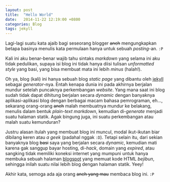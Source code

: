 ```yaml
---
layout: post
title:  "Hello World"
date:   2014-11-22 12:19:00 +0800
categories: Blog
tags: jekyll
---
```

Lagi-lagi suatu kata ajaib bagi seseorang blogger <s>aneh</s> mengungkapkan betapa basinya menulis kata permulaan hanya untuk sebuah *posting*-an. `:P`

Kali ini aku benar-benar wajib tahu sintaks *markdown* yang selama ini aku tidak pedulikan, supaya isi blog ini tidak hanya diisi tulisan *unformatted style* yang basi, yang bisa membuat mata ini lebih *minus* (halah!).

<!--more-->
Oh ya, blog (kali) ini hanya sebuah blog *static page* yang dibantu oleh [jekyll] sebagai *generator*-nya. Entah kenapa dunia ini pada akhirnya berjalan mundur setelah puncaknya perkembangan *website*. Yang mana saat ini blog sudah tidak dapat dihitung berjalan secara *dynamic* dengan banyaknya aplikasi-aplikasi blog dengan berbagai macam bahasa pemrograman, eh..., sekarang orang-orang <s>aneh</s> malah membuatnya mundur ke belakang, menulis dalam bentuk *plain-text markdown*, kemudian di-*generate* menjadi suatu halaman statik. Agak bingung juga, ini suatu perkembangan atau malah suatu kemunduran?

Justru alasan itulah yang membuat blog ini muncul, modal ikut-ikutan biar dibilang keren atau *a geek* (padahal nggak `:D`). Tetapi selain itu, dari sekian banyaknya blog <s>basi</s> saya yang berjalan secara *dynamic*, kemudian mati karena gak sanggup bayar hosting, di-*hack*, domain yang *expired*, atau sangking tidak memiliki koneksi internet yang mumpuni untuk hanya membuka sebuah halaman [blogspot] yang memuat kode HTML *bejibun*, sehingga inilah suatu nilai lebih blog dengan halaman statik. Yeey!

Akhir kata, semoga ada aja orang <s>aneh yang mau</s> membaca blog ini. `:P`

[jekyll]:http://jekyllrb.com/
[blogspot]:http://www.blogger.com